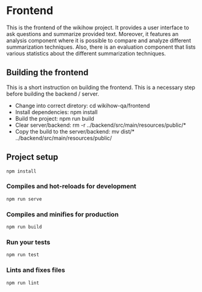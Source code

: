 # Frontend
This is the frontend of the wikihow project. It provides a user interface to ask questions and summarize provided text. 
Moreover, it features an analysis component where it is possible to compare and analyze different summarization techniques.
Also, there is an evaluation component that lists various statistics about the different summarization techniques.

## Building the frontend
This is a short instruction on building the frontend. This is a necessary step before building the backend / server.
- Change into correct diretory: cd wikihow-qa/frontend
- Install dependencies: npm install
- Build the project: npm run build
- Clear server/backend: rm -r ../backend/src/main/resources/public/*
- Copy the build to the server/backend: mv dist/* ../backend/src/main/resources/public/

## Project setup
```
npm install
```

### Compiles and hot-reloads for development
```
npm run serve
```

### Compiles and minifies for production
```
npm run build
```

### Run your tests
```
npm run test
```

### Lints and fixes files
```
npm run lint
```
